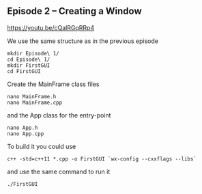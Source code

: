 ## Episode 2 – Creating a Window

https://youtu.be/cQalRGqRRp4

We use the same structure as in the previous episode

```
mkdir Episode\ 1/
cd Episode\ 1/
mkdir FirstGUI
cd FirstGUI
```

Create the MainFrame class files

```
nano MainFrame.h
nano MainFrame.cpp
```

and the App class for the entry-point

```
nano App.h
nano App.cpp
```

To build it you could use
```
c++ -std=c++11 *.cpp -o FirstGUI `wx-config --cxxflags --libs`
```

and use the same command to run it
```
./FirstGUI
```
